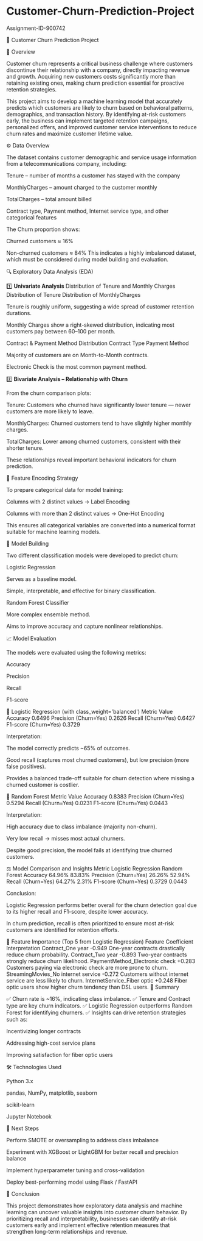 # Customer-Churn-Prediction-Project
Assignment-ID-900742

🧠 Customer Churn Prediction Project

📘 Overview

Customer churn represents a critical business challenge where customers discontinue their relationship with a company, directly impacting revenue and growth.
Acquiring new customers costs significantly more than retaining existing ones, making churn prediction essential for proactive retention strategies.

This project aims to develop a machine learning model that accurately predicts which customers are likely to churn based on behavioral patterns, demographics, and transaction history.
By identifying at-risk customers early, the business can implement targeted retention campaigns, personalized offers, and improved customer service interventions to reduce churn rates and maximize customer lifetime value.

⚙️ Data Overview

The dataset contains customer demographic and service usage information from a telecommunications company, including:

Tenure – number of months a customer has stayed with the company

MonthlyCharges – amount charged to the customer monthly

TotalCharges – total amount billed

Contract type, Payment method, Internet service type, and other categorical features

The Churn proportion shows:

Churned customers ≈ 16%

Non-churned customers ≈ 84%
This indicates a highly imbalanced dataset, which must be considered during model building and evaluation.

🔍 Exploratory Data Analysis (EDA)

1️⃣ **Univariate Analysis**
Distribution of Tenure and Monthly Charges
Distribution of Tenure	Distribution of MonthlyCharges

	

Tenure is roughly uniform, suggesting a wide spread of customer retention durations.

Monthly Charges show a right-skewed distribution, indicating most customers pay between 60–100 per month.

Contract & Payment Method Distribution
Contract Type	Payment Method

	

Majority of customers are on Month-to-Month contracts.

Electronic Check is the most common payment method.

2️⃣ **Bivariate Analysis – Relationship with Churn**

From the churn comparison plots:

Tenure: Customers who churned have significantly lower tenure — newer customers are more likely to leave.

MonthlyCharges: Churned customers tend to have slightly higher monthly charges.

TotalCharges: Lower among churned customers, consistent with their shorter tenure.

These relationships reveal important behavioral indicators for churn prediction.

🧩 Feature Encoding Strategy

To prepare categorical data for model training:

Columns with 2 distinct values → Label Encoding

Columns with more than 2 distinct values → One-Hot Encoding

This ensures all categorical variables are converted into a numerical format suitable for machine learning models.

🤖 Model Building

Two different classification models were developed to predict churn:

Logistic Regression

Serves as a baseline model.

Simple, interpretable, and effective for binary classification.

Random Forest Classifier

More complex ensemble method.

Aims to improve accuracy and capture nonlinear relationships.

📈 Model Evaluation

The models were evaluated using the following metrics:

Accuracy

Precision

Recall

F1-score

🔹 Logistic Regression (with class_weight='balanced')
Metric	Value
Accuracy	0.6496
Precision (Churn=Yes)	0.2626
Recall (Churn=Yes)	0.6427
F1-score (Churn=Yes)	0.3729

Interpretation:

The model correctly predicts ~65% of outcomes.

Good recall (captures most churned customers), but low precision (more false positives).

Provides a balanced trade-off suitable for churn detection where missing a churned customer is costlier.

🔹 Random Forest
Metric	Value
Accuracy	0.8383
Precision (Churn=Yes)	0.5294
Recall (Churn=Yes)	0.0231
F1-score (Churn=Yes)	0.0443

Interpretation:

High accuracy due to class imbalance (majority non-churn).

Very low recall → misses most actual churners.

Despite good precision, the model fails at identifying true churned customers.

⚖️ Model Comparison and Insights
Metric	Logistic Regression	Random Forest
Accuracy	64.96%	83.83%
Precision (Churn=Yes)	26.26%	52.94%
Recall (Churn=Yes)	64.27%	2.31%
F1-score (Churn=Yes)	0.3729	0.0443

Conclusion:

Logistic Regression performs better overall for the churn detection goal due to its higher recall and F1-score, despite lower accuracy.

In churn prediction, recall is often prioritized to ensure most at-risk customers are identified for retention efforts.

🧮 Feature Importance (Top 5 from Logistic Regression)
Feature	Coefficient	Interpretation
Contract_One year	-0.949	One-year contracts drastically reduce churn probability.
Contract_Two year	-0.893	Two-year contracts strongly reduce churn likelihood.
PaymentMethod_Electronic check	+0.283	Customers paying via electronic check are more prone to churn.
StreamingMovies_No internet service	-0.272	Customers without internet service are less likely to churn.
InternetService_Fiber optic	+0.248	Fiber optic users show higher churn tendency than DSL users.
🧾 Summary

✅ Churn rate is ~16%, indicating class imbalance.
✅ Tenure and Contract type are key churn indicators.
✅ Logistic Regression outperforms Random Forest for identifying churners.
✅ Insights can drive retention strategies such as:

Incentivizing longer contracts

Addressing high-cost service plans

Improving satisfaction for fiber optic users

🛠️ Technologies Used

Python 3.x

pandas, NumPy, matplotlib, seaborn

scikit-learn

Jupyter Notebook

🚀 Next Steps

Perform SMOTE or oversampling to address class imbalance

Experiment with XGBoost or LightGBM for better recall and precision balance

Implement hyperparameter tuning and cross-validation

Deploy best-performing model using Flask / FastAPI

🏁 Conclusion

This project demonstrates how exploratory data analysis and machine learning can uncover valuable insights into customer churn behavior.
By prioritizing recall and interpretability, businesses can identify at-risk customers early and implement effective retention measures that strengthen long-term relationships and revenue.
